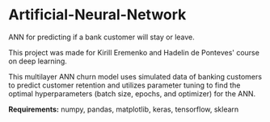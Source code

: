 # Artificial-Neural-Network
ANN for predicting if a bank customer will stay or leave.

This project was made for Kirill Eremenko and Hadelin de Ponteves' course on deep learning.

This multilayer ANN churn model uses simulated data of banking customers to predict customer retention and utilizes parameter tuning to find the optimal hyperparameters (batch size, epochs, and optimizer) for the ANN.

**Requirements:**
numpy, pandas, matplotlib, keras, tensorflow, sklearn
